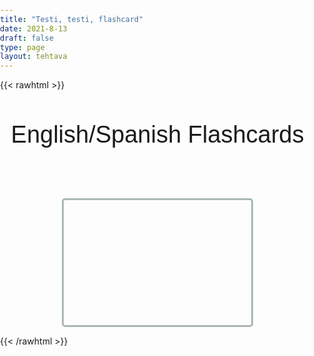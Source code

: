 ```yaml
---
title: "Testi, testi, flashcard"
date: 2021-8-13
draft: false
type: page
layout: tehtava
---
```


{{< rawhtml >}}
<!DOCTYPE html>
 <head>
  <script src="jquery.min.js"></script>
 </head>
 <body>
  <div id="activityTitle">English/Spanish Flashcards</div>
  <div id="cardArea"></div>
  <div id="buttonArea"></div>
  </div>
 </body>
</html>

<style>
    html, body {
 margin: 0;
 padding: 0;
 -webkit-user-select: none;
 -moz-user-select: none;
 user-select: none;
}
@font-face {
 font-family: Montserrat;
 src: url('Montserrat-Medium.ttf');
}
#activityTitle{
 text-align:center;
 font-size:38px;
 font-family:Montserrat,Arial;
 margin-top:50px;
}
#cardArea{
 width:300px;
 height:200px;
 margin:auto;
 margin-top:80px;
 border:3px solid #ABB7B7;
 border-radius:5px;
 position:relative;
 overflow:hidden;
}
.card{
 width:300px;
 height:200px;
 position:absolute;
 text-align:center;
 line-height:200px;
 font-size:45px;
 color:#efefef;
 font-family:Montserrat,Arial;
 cursor:pointer;
}
#nextButton{
 width:80px;
 text-align:center;
 font-size:20px;
 padding:10px;
 cursor:pointer;
 color:#efefef;
 margin:auto;
 margin-top:30px;
 background-color:#019875;
 border: 2px solid #1E824C;
 border-radius:5px;
 font-family:Montserrat,Arial;
}
#nextButton:hover{
 opacity:.6;
}
#finalMessage{
 text-align:center;
 font-size:30px;
 margin-top:30px;
 font-family:Montserrat,Arial;
}
</style>

<script> $(document).ready(function () {

 var colorArray=["#019875","#1E8BC3","#D91E18","#D35400","#8E44AD","#C0392B"];
 var cardState;
 var currentQuestion=0;
 var qbank=new Array;

 loadDB();

 function loadDB(){
  $.getJSON("database/testi.json", function(data) {
   for(i=0;i<data.questionlist.length;i++){
    qbank[i]=[];
    qbank[i][0]=data.questionlist[i].cardfront;
    qbank[i][1]=data.questionlist[i].cardback;
   }//for
   beginActivity();
  })//gtjson
 }//loadDB

 function beginActivity(){
  cardState=0;
  var color1=colorArray[Math.floor(Math.random()*colorArray.length)];
  $("#cardArea").empty();
  $("#cardArea").append('<div id="card1" class="card">' + qbank[currentQuestion][0] + '</div>');
  $("#cardArea").append('<div id="card2" class="card">' + qbank[currentQuestion][1] + '</div>');
  $("#card1").css("background-color",color1);
  $("#card2").css("background-color","#34495E");
  $("#card2").css("top","200px");
  $("#cardArea").on("click",function(){
   if(cardState!=1){
    cardState=1;
    //togglePosition();
    $("#card1").animate({top: "-=200"}, 150, function() {cardState=0;togglePosition();});
    $("#card2").animate({top: "-=200"}, 150, function() {togglePosition2();});
   }//if
  });//click function
  currentQuestion++;
  $("#buttonArea").empty();
  $("#buttonArea").append('<div id="nextButton">NEXT</div>');
  $("#nextButton").on("click",function(){
   if(currentQuestion<qbank.length){beginActivity();}
   else{displayFinalMessage();}
  });//click function
 }//beginactivity

 function togglePosition(){
  if($("#card1").position().top==-200){$("#card1").css("top","200px");};
 }//toggle

 function togglePosition2(){
  if($("#card2").position().top==-200){$("#card2").css("top","200px");};
 }//toggle2

 function displayFinalMessage(){
  $("#buttonArea").empty();
  $("#cardArea").empty();
  $("#cardArea").append('<div id="finalMessage">You have finished the activity.</div>');
 }//final message

});</script>
{{< /rawhtml >}}